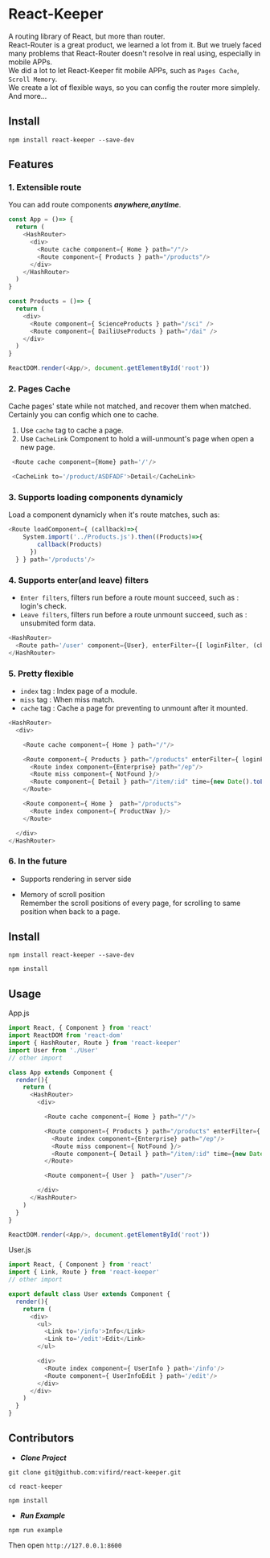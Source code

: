 # React-Keeper
  A routing library of React, but more than router.  
  React-Router is a great product, we learned a lot from it. But we truely faced many problems that React-Router doesn't resolve in real using, especially in mobile APPs.  
  We did a lot to let React-Keeper fit mobile APPs, such as `Pages Cache`, `Scroll Memory`.   
  We create a lot of flexible ways, so you can config the router more simplely.   
  And more...  

## Install
  ```
  npm install react-keeper --save-dev
  ```

## Features

### 1. Extensible route

  You can add route components ***anywhere,anytime***.
  ```javascript
  const App = ()=> {
    return (
      <HashRouter>
        <div>
          <Route cache component={ Home } path="/"/>
          <Route component={ Products } path="/products"/>
        </div>
      </HashRouter>
    )
  }

  const Products = ()=> {
    return (
      <div>
        <Route component={ ScienceProducts } path="/sci" />
        <Route component={ DailiUseProducts } path="/dai" />
      </div>
    )
  }

  ReactDOM.render(<App/>, document.getElementById('root'))
  ```

### 2. Pages Cache
  Cache pages' state while not matched, and recover them when matched. Certainly you can config which one to cache.  
  1. Use `cache` tag to cache a page.
  3. Use `CacheLink` Component to hold a will-unmount's page when open a new page.  

  ```javascript
   <Route cache component={Home} path='/'/>

   <CacheLink to='/product/ASDFADF'>Detail</CacheLink>
  ```

### 3. Supports loading components dynamicly

  Load a component dynamicly when it's route matches, such as:  

  ```javascript
  <Route loadComponent={ (callback)=>{
      System.import('../Products.js').then((Products)=>{
          callback(Products)
        })
    } } path='/products'/>
  ```

### 4. Supports enter(and leave) filters
  * `Enter filters`, filters run before a route mount succeed, such as : login's check.
  * `Leave filters`, filters run before a route unmount succeed, such as : unsubmited form data.

  ```javascript
  <HashRouter>
    <Route path='/user' component={User}, enterFilter={[ loginFilter, (cb, props)=>{ if(props.access) cb()} ] } />
  </HashRouter>
  ```

### 5. Pretty flexible
  * `index` tag : Index page of a module.
  * `miss` tag : When miss match.
  * `cache` tag : Cache a page for preventing to unmount after it mounted.  
  ```javascript
  <HashRouter>
    <div>

      <Route cache component={ Home } path="/"/>

      <Route component={ Products } path="/products" enterFilter={ loginFilter }>
        <Route index component={Enterprise} path="/ep"/>
        <Route miss component={ NotFound }/>
        <Route component={ Detail } path="/item/:id" time={new Date().toLocaleString()}/>
      </Route>

      <Route component={ Home }  path="/products">
        <Route index component={ ProductNav }/>
      </Route>

    </div>
  </HashRouter>
  ```
### 6. In the future
  * Supports rendering in server side

  * Memory of scroll position  
    Remember the scroll positions of every page, for scrolling to same position when back to a page.

## Install
  ```
  npm install react-keeper --save-dev

  npm install
  ```

## Usage
  App.js
  ```javascript
  import React, { Component } from 'react'
  import ReactDOM from 'react-dom'
  import { HashRouter, Route } from 'react-keeper'
  import User from './User'
  // other import

  class App extends Component {
    render(){
      return (
        <HashRouter>
          <div>

            <Route cache component={ Home } path="/"/>

            <Route component={ Products } path="/products" enterFilter={ loginFilter }>
              <Route index component={Enterprise} path="/ep"/>
              <Route miss component={ NotFound }/>
              <Route component={ Detail } path="/item/:id" time={new Date().toLocaleString()}/>
            </Route>

            <Route component={ User }  path="/user"/>

          </div>
        </HashRouter>
      )
    }
  }

  ReactDOM.render(<App/>, document.getElementById('root'))  
  ```
  User.js
  ```javascript
  import React, { Component } from 'react'
  import { Link, Route } from 'react-keeper'
  // other import

  export default class User extends Component {
    render(){
      return (
        <div>
          <ul>
            <Link to='/info'>Info</Link>
            <Link to='/edit'>Edit</Link>
          </ul>

          <div>
            <Route index component={ UserInfo } path='/info'/>
            <Route component={ UserInfoEdit } path='/edit'/>
          </div>
        </div>
      )
    }
  }
  ```

## Contributors
  * ***Clone Project***
  ```
  git clone git@github.com:vifird/react-keeper.git

  cd react-keeper

  npm install
  ```

  * ***Run Example***
  ```
  npm run example
  ```
  Then open `http://127.0.0.1:8600`
